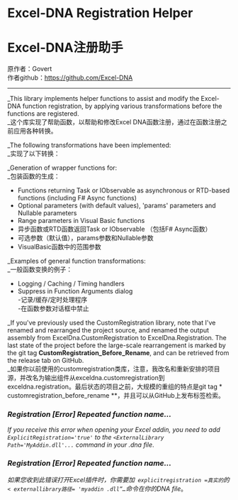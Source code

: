 Excel-DNA Registration Helper
===============================
Excel-DNA注册助手
=============================
原作者：Govert <br>
作者github：https://github.com/Excel-DNA
______________________________________

_This library implements helper functions to assist and modify the Excel-DNA function registration, by applying various transformations before the functions are registered.<br>
_这个库实现了帮助函数，以帮助和修改Excel DNA函数注册，通过在函数注册之前应用各种转换。<br>

_The following transformations have been implemented:<br>
_实现了以下转换：<br>

_Generation of wrapper functions for:<br>
_包装函数的生成：<br>

- Functions returning Task<T> or IObservable<T> as asynchronous or RTD-based functions (including F# Async<T> functions)<br>
- Optional parameters (with default values), 'params' parameters and Nullable<T> parameters<br>
- Range parameters in Visual Basic functions<br>
- 异步函数或RTD函数返回Task<T> or IObservable<T> （包括F# Async<T>函数）<br>
- 可选参数（默认值），params参数和Nullable<T>参数<br>
- VisualBasic函数中的范围参数<br>

_Examples of general function transformations:<br>
_一般函数变换的例子：<br>

- Logging / Caching / Timing handlers<br>
- Suppress in Function Arguments dialog<br>
-记录/缓存/定时处理程序<br>
-在函数参数对话框中禁止<br>

_If you've previously used the CustomRegistration library, note that I've renamed and rearranged the project source, and renamed the output assembly from ExcelDna.CustomRegistration to ExcelDna.Registration. The last state of the project before the large-scale rearrangement is marked by the git tag **CustomRegistration_Before_Rename**, and can be retrieved from the release tab on GitHub.<br>
_如果你以前使用的customregistration类库，注意，我改名和重新安排的项目源，并改名为输出组件从exceldna.customregistration到exceldna.registration。最后状态的项目之前，大规模的重组的特点是git tag * customregistration_before_rename **，并且可以从GitHub上发布标签检索。<br>

### _Registration [Error] Repeated function name..._
_If you receive this error when opening your Excel addin, you need to add `ExplicitRegistration='true'` to the `<ExternalLibrary Path='MyAddin.dll'...` command in your .dna file_.
### _Registration [Error] Repeated function name..._
_如果您收到此错误打开Excel插件时，你需要加` explicitregistration =真实的`的` < externallibrary路径= 'myaddin .dll”…`命令在你的DNA file_。
